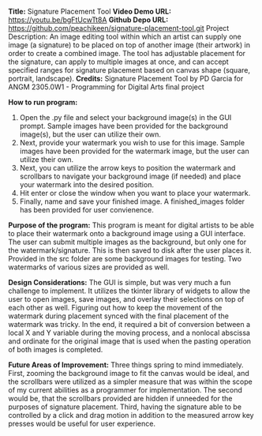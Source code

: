 **Title:** Signature Placement Tool
**Video Demo URL:** https://youtu.be/bgFtUcwTt8A
**Github Depo URL:** https://github.com/peachikeen/signature-placement-tool.git
Project Description: An image editing tool within which an artist can supply one image (a signature) to be placed on top of another image (their artwork) in order to create a combined image. The tool has adjustable placement for the signature, can apply to multiple images at once, and can accept specified ranges for signature placement based on canvas shape (square, portrait, landscape).
**Credits:** Signature Placement Tool by PD Garcia for ANGM 2305.0W1 - Programming for Digital Arts final project

**How to run program:**
1) Open the .py file and select your background image(s) in the GUI prompt. Sample images have been provided for the background image(s), but the user can utilize their own.
2) Next, provide your watermark you wish to use for this image. Sample images have been provided for the watermark image, but the user can utilize their own.
3) Next, you can utilize the arrow keys to position the watermark and scrollbars to navigate your background image (if needed) and place your watermark into the desired position.
4) Hit enter or close the window when you want to place your watermark.
5) Finally, name and save your finished image. A finished_images folder has been provided for user convienence.

**Purpose of the program:**
This program is meant for digital artists to be able to place their watermark onto a background image using a GUI interface.
The user can submit multiple images as the background, but only one for the watermark/signature. This is then saved to disk after the user places it.
Provided in the src folder are some background images for testing. Two watermarks of various sizes are provided as well.

**Design Considerations:** The GUI is simple, but was very much a fun challenge to implement. It utilizes the tkinter library of widgets to allow the user to open images, save images, and overlay their selections on top of each other as well. Figuring out how to keep the movement of the watermark during placement synced with the final placement of the watermark was tricky. In the end, it required a bit of conversion between a local X and Y variable during the moving process, and a nonlocal abscissa and ordinate for the original image that is used when the pasting operation of both images is completed.

**Future Areas of Improvement:** Three things spring to mind immediately. First, zooming the background image to fit the canvas would be ideal, and the scrollbars were utilized as a simpler measure that was within the scope of my current abilities as a programmer for implementation. The second would be, that the scrollbars provided are hidden if unneeded for the purposes of signature placement. Third, having the signature able to be controlled by a click and drag motion in addition to the measured arrow key presses would be useful for user experience.